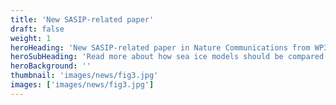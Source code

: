 ```yaml
---
title: 'New SASIP-related paper'
draft: false
weight: 1
heroHeading: 'New SASIP-related paper in Nature Communications from WP3 leader Chris Horvat'
heroSubHeading: 'Read more about how sea ice models should be compared based on how they represent the marginal ice zone, not sea ice extent or area. One of SASIP's primary goals is to improve the representation of marginal ice zones, especially wave-ice and floe size interactions'
heroBackground: ''
thumbnail: 'images/news/fig3.jpg'
images: ['images/news/fig3.jpg']
---
```

